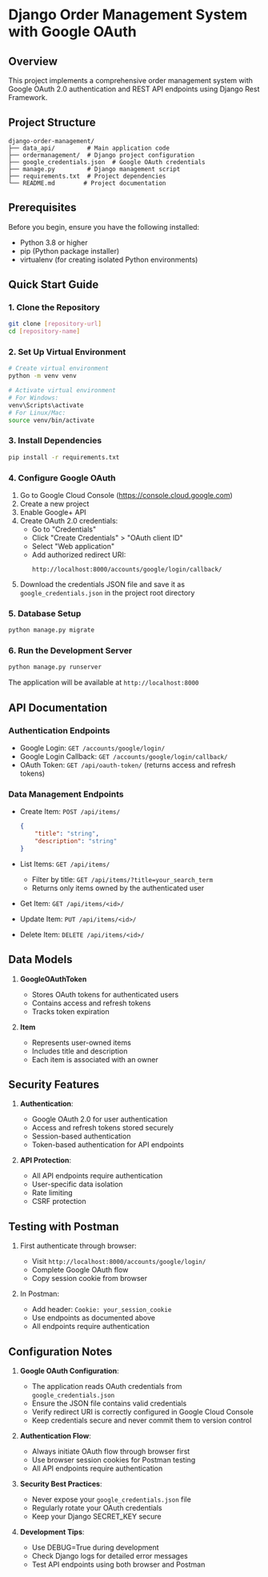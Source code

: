 # Django Order Management System with Google OAuth

## Overview
This project implements a comprehensive order management system with Google OAuth 2.0 authentication and REST API endpoints using Django Rest Framework.

## Project Structure
```
django-order-management/
├── data_api/         # Main application code
├── ordermanagement/  # Django project configuration
├── google_credentials.json  # Google OAuth credentials
├── manage.py         # Django management script
├── requirements.txt  # Project dependencies
└── README.md        # Project documentation
```

## Prerequisites
Before you begin, ensure you have the following installed:
- Python 3.8 or higher
- pip (Python package installer)
- virtualenv (for creating isolated Python environments)

## Quick Start Guide

### 1. Clone the Repository
```bash
git clone [repository-url]
cd [repository-name]
```

### 2. Set Up Virtual Environment
```bash
# Create virtual environment
python -m venv venv

# Activate virtual environment
# For Windows:
venv\Scripts\activate
# For Linux/Mac:
source venv/bin/activate
```

### 3. Install Dependencies
```bash
pip install -r requirements.txt
```

### 4. Configure Google OAuth
1. Go to Google Cloud Console (https://console.cloud.google.com)
2. Create a new project
3. Enable Google+ API
4. Create OAuth 2.0 credentials:
   - Go to "Credentials"
   - Click "Create Credentials" > "OAuth client ID"
   - Select "Web application"
   - Add authorized redirect URI:
     ```
     http://localhost:8000/accounts/google/login/callback/
     ```
5. Download the credentials JSON file and save it as `google_credentials.json` in the project root directory

### 5. Database Setup
```bash
python manage.py migrate
```

### 6. Run the Development Server
```bash
python manage.py runserver
```
The application will be available at `http://localhost:8000`

## API Documentation

### Authentication Endpoints
- Google Login: `GET /accounts/google/login/`
- Google Login Callback: `GET /accounts/google/login/callback/`
- OAuth Token: `GET /api/oauth-token/` (returns access and refresh tokens)

### Data Management Endpoints
- Create Item: `POST /api/items/`
  ```json
  {
      "title": "string",
      "description": "string"
  }
  ```

- List Items: `GET /api/items/`
  - Filter by title: `GET /api/items/?title=your_search_term`
  - Returns only items owned by the authenticated user

- Get Item: `GET /api/items/<id>/`
- Update Item: `PUT /api/items/<id>/`
- Delete Item: `DELETE /api/items/<id>/`

## Data Models

1. **GoogleOAuthToken**
   - Stores OAuth tokens for authenticated users
   - Contains access and refresh tokens
   - Tracks token expiration

2. **Item**
   - Represents user-owned items
   - Includes title and description
   - Each item is associated with an owner

## Security Features

1. **Authentication**:
   - Google OAuth 2.0 for user authentication
   - Access and refresh tokens stored securely
   - Session-based authentication
   - Token-based authentication for API endpoints

2. **API Protection**:
   - All API endpoints require authentication
   - User-specific data isolation
   - Rate limiting
   - CSRF protection

## Testing with Postman

1. First authenticate through browser:
   - Visit `http://localhost:8000/accounts/google/login/`
   - Complete Google OAuth flow
   - Copy session cookie from browser

2. In Postman:
   - Add header: `Cookie: your_session_cookie`
   - Use endpoints as documented above
   - All endpoints require authentication

## Configuration Notes

1. **Google OAuth Configuration**:
   - The application reads OAuth credentials from `google_credentials.json`
   - Ensure the JSON file contains valid credentials
   - Verify redirect URI is correctly configured in Google Cloud Console
   - Keep credentials secure and never commit them to version control

2. **Authentication Flow**:
   - Always initiate OAuth flow through browser first
   - Use browser session cookies for Postman testing
   - All API endpoints require authentication

3. **Security Best Practices**:
   - Never expose your `google_credentials.json` file
   - Regularly rotate your OAuth credentials
   - Keep your Django SECRET_KEY secure

4. **Development Tips**:
   - Use DEBUG=True during development
   - Check Django logs for detailed error messages
   - Test API endpoints using both browser and Postman


